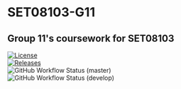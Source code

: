 # SET08103-G11

## Group 11's coursework for SET08103

[![License](https://img.shields.io/github/license/scottlangmead/SET08103-G11.svg?style=flat-square)](https://github.com/scottlangmead/SET08103-G11/blob/master/LICENSE)  
[![Releases](https://img.shields.io/github/release/scottlangmead/SET08103-G11/all.svg?style=flat-square)](https://github.com/scottlangmead/SET08103-G11/releases)    
![GitHub Workflow Status (master)](https://img.shields.io/github/workflow/status/scottlangmead/SET08103-G11/A%20workflow%20for%20my%20Hello%20World%20App/master?style=flat-square)  
![GitHub Workflow Status (develop)](https://img.shields.io/github/workflow/status/scottlangmead/SET08103-G11/A%20workflow%20for%20my%20Hello%20World%20App/master?style=flat-square)
